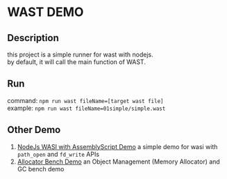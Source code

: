 # WAST DEMO
## Description
this project is a simple runner for wast with nodejs.  
by default, it will call the main function of WAST.


## Run
command: `npm run wast fileName=[target wast file]`  
example: `npm run wast fileName=01simple/simple.wast`  

## Other Demo
1. [NodeJs WASI with AssemblyScript Demo](https://github.com/JesseCodeBones/WastDemo/tree/main/02assemblyscript/01wasi) a simple demo for wasi with `path_open` and `fd_write` APIs
2. [Allocator Bench Demo](https://github.com/JesseCodeBones/WastDemo/tree/main/02assemblyscript/03malloc_bench) an Object Management (Memory Allocator) and GC bench demo
 
